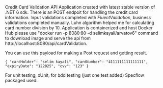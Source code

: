 Credit Card Validation API
Application created with latest stable version of .NET 6 sdk.
There is an POST endpoit for handling the credit card information. Input validations completed with _FluentValidation_,
business validations completed manually. Luhn algorithm helped me for calculating card number division by 10. Application is containerized and host Docker Hub please use "docker run -p 8080:80 -d selimkayali/arvatov6" command to download image and serve the api from http://localhost:8080/api/cardValidation.

You can use this payload for making a Post request and getting result.

`{
  "cardHolder": "selim kayali",
  "cardNumber": "4111111111111111",
  "expiryDate": "122025",
  "cvv": "123"
}`

For unit testing, xUnit, for bdd testing (just one test added) Specflow packaged used.
